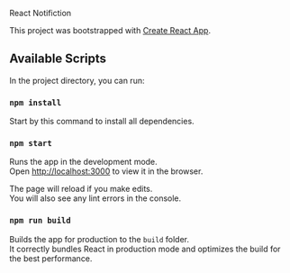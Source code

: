 React Notifiction

This project was bootstrapped with [Create React App](https://github.com/facebook/create-react-app).

## Available Scripts

In the project directory, you can run:


### `npm install`
Start by this command to install all dependencies.

### `npm start`

Runs the app in the development mode.<br />
Open [http://localhost:3000](http://localhost:3000) to view it in the browser.

The page will reload if you make edits.<br />
You will also see any lint errors in the console.

### `npm run build`

Builds the app for production to the `build` folder.<br />
It correctly bundles React in production mode and optimizes the build for the best performance.

